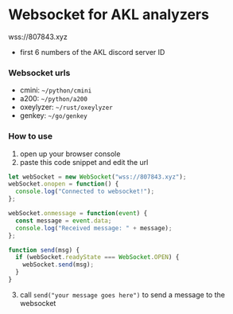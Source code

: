 # Websocket for AKL analyzers

wss://807843.xyz
- first 6 numbers of the AKL discord server ID

### Websocket urls
- cmini: `~/python/cmini`
- a200: `~/python/a200`
- oxeylyzer: `~/rust/oxeylyzer`
- genkey: `~/go/genkey`

### How to use
1. open up your browser console
2. paste this code snippet and edit the url

```javascript
let webSocket = new WebSocket("wss://807843.xyz");
webSocket.onopen = function() {
  console.log("Connected to websocket!");
};

webSocket.onmessage = function(event) {
  const message = event.data;
  console.log("Received message: " + message);
};

function send(msg) {
  if (webSocket.readyState === WebSocket.OPEN) {
    webSocket.send(msg);
  }
}
```

3. call `send("your message goes here")`
   to send a message to the websocket
